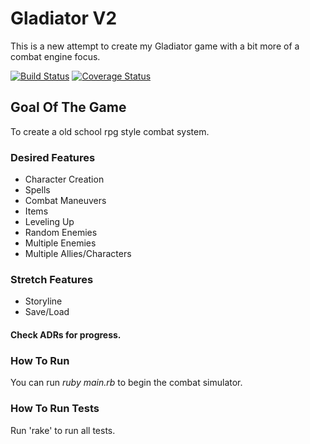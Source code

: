 # Gladiator V2

This is a new attempt to create my Gladiator game with a bit more of a combat engine focus.

[![Build Status](https://travis-ci.org/armatar/gladiator_v2.svg?branch=master)](https://travis-ci.org/armatar/gladiator_v2)
[![Coverage Status](https://coveralls.io/repos/github/armatar/gladiator_v2/badge.svg)](https://coveralls.io/github/armatar/gladiator_v2)

## Goal Of The Game

To create a old school rpg style combat system.

### Desired Features

* Character Creation
* Spells
* Combat Maneuvers
* Items
* Leveling Up
* Random Enemies
* Multiple Enemies
* Multiple Allies/Characters

### Stretch Features

* Storyline
* Save/Load

#### Check ADRs for progress.

### How To Run

You can run *ruby main.rb* to begin the combat simulator.

### How To Run Tests

Run 'rake' to run all tests.
 
